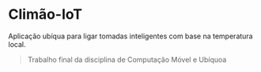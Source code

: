 # Climão-IoT

Aplicação ubíqua para ligar tomadas inteligentes com base na temperatura local.

> Trabalho final da disciplina de Computação Móvel e Ubíquoa
